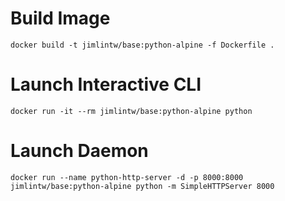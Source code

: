 # Build Image

```
docker build -t jimlintw/base:python-alpine -f Dockerfile .
```

# Launch Interactive CLI

```
docker run -it --rm jimlintw/base:python-alpine python
```

# Launch Daemon

```
docker run --name python-http-server -d -p 8000:8000 jimlintw/base:python-alpine python -m SimpleHTTPServer 8000
```
